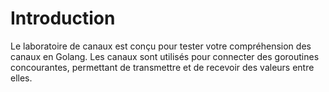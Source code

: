 # Introduction

Le laboratoire de canaux est conçu pour tester votre compréhension des canaux en Golang. Les canaux sont utilisés pour connecter des goroutines concourantes, permettant de transmettre et de recevoir des valeurs entre elles.
